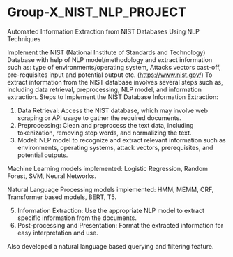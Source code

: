 # Group-X_NIST_NLP_PROJECT
Automated Information Extraction from NIST Databases Using NLP Techniques

Implement the NIST (National Institute of Standards and Technology) Database with help of
NLP model/methodology and extract information such as: type of environments/operating
system, Attacks vectors cast-off, pre-requisites input and potential output etc.
(https://www.nist.gov/) To extract information from the NIST database involves several steps
such as, including data retrieval, preprocessing, NLP model, and information extraction.
Steps to Implement the NIST Database Information Extraction:
1. Data Retrieval: Access the NIST database, which may involve web scraping or API
usage to gather the required documents.
2. Preprocessing: Clean and preprocess the text data, including tokenization, removing
stop words, and normalizing the text.
3. Model: NLP model to recognize and extract relevant information such as environments,
operating systems, attack vectors, prerequisites, and potential outputs.

  Machine Learning models implemented: Logistic Regression, Random Forest, SVM, Neural Networks.
  
  Natural Language Processing models implemented: HMM, MEMM, CRF, Transformer based models, BERT, T5.
  
5. Information Extraction: Use the appropriate NLP model to extract specific
information from the documents.
6. Post-processing and Presentation: Format the extracted information for easy
interpretation and use.

Also developed a natural language based querying and filtering feature.
